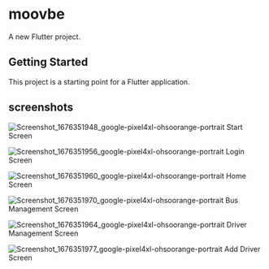 # moovbe

A new Flutter project.

## Getting Started

This project is a starting point for a Flutter application.

## screenshots

![Screenshot_1676351948_google-pixel4xl-ohsoorange-portrait](https://user-images.githubusercontent.com/36195634/218647248-113e46f0-0413-4cfd-ba2c-8374c0acc7c4.png)
Start Screen

![Screenshot_1676351956_google-pixel4xl-ohsoorange-portrait](https://user-images.githubusercontent.com/36195634/218647333-c4810e50-51ed-46c8-88f8-cd37e7e9e3bb.png)
Login Screen

![Screenshot_1676351960_google-pixel4xl-ohsoorange-portrait](https://user-images.githubusercontent.com/36195634/218647481-07392a83-3bce-470e-ab18-4ba01c1bfea9.png)
Home Screen


![Screenshot_1676351970_google-pixel4xl-ohsoorange-portrait](https://user-images.githubusercontent.com/36195634/218647537-0c03fcc8-36c1-4067-b684-fc75ef47fe44.png)
Bus Management Screen

![Screenshot_1676351964_google-pixel4xl-ohsoorange-portrait](https://user-images.githubusercontent.com/36195634/218647572-854d5846-a949-42c9-bc53-866e45b3059d.png)
Driver Management Screen

![Screenshot_1676351977_google-pixel4xl-ohsoorange-portrait](https://user-images.githubusercontent.com/36195634/218647608-d790e0de-f1a5-446a-ab29-c1ea06b46a9f.png)
Add Driver Screen
